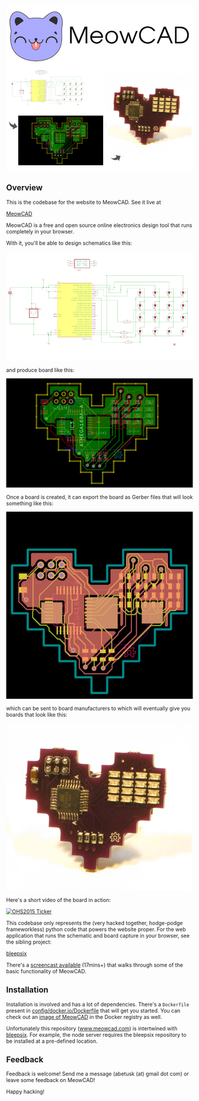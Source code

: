 [![sch](html/img/misc/meowflow.png)](https://meowcad.com)

Overview
---

This is the codebase for the website to MeowCAD.  See it live at

[MeowCAD](https://meowcad.com)

MeowCAD is a free and open source online electronics design tool that
runs completely in your browser.

With it, you'll be able to design schematics like this:

![sch](html/img/8bitheart_sch_snap.png)

and produce board like this:

![brd](html/img/8bitheart_brd_snap.png)

Once a board is created, it can export the board as Gerber files that will look something like this:

![grb](html/img/blog/8bit_heart_spotcheck.png)

which can be sent to board manufacturers to which will eventually give you boards that look like this:

![circ](html/img/8bit_heart_small.png)

Here's a short video of the board in action:

[![OHS2015 Ticker](http://img.youtube.com/vi/0BI4rqI0vt0/0.jpg)](http://www.youtube.com/watch?v=0BI4rqI0vt0)


This codebase only represents the (very hacked together, hodge-podge frameworkless) python code that
powers the website proper.  For the web application that runs the schematic and board capture in your
browser, see the sibling project:

[bleepsix](https://github.com/abetusk/bleepsix)


There's a [screencast available](https://www.youtube.com/watch?v=MWll14sQI-A) (17mins+) that walks through some of the basic functionality of MeowCAD.

Installation
---

Installation is involved and has a lot of dependencies.  There's a `Dockerfile` present in [config/docker.io/Dockerfile](config/docker.io/Dockerfile) that will get you started.  You can check out an [image of MeowCAD](https://registry.hub.docker.com/u/abetusk/meowcad/) in the Docker registry as well.

Unfortunately this repository (www.meowcad.com) is intertwined with [bleepsix](https://github.com/abetusk/bleepsix).  For example, the node server requires the bleepsix repository to be installed at a pre-defined location.


Feedback
---

Feedback is welcome!  Send me a message (abetusk (at) gmail dot com) or leave some feedback on MeowCAD!


Happy hacking!
